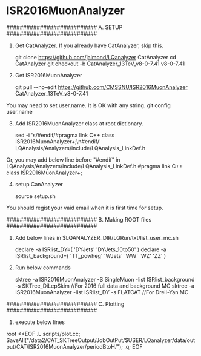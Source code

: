 # ISR2016MuonAnalyzer

###########################
A. SETUP
###########################

1. Get CatAnalyzer. If you already have CatAnalyzer, skip this.

   git clone https://github.com/jalmond/LQanalyzer CatAnalyzer
   cd CatAnalyzer
   git checkout -b CatAnalyzer_13TeV_v8-0-7.41 v8-0-7.41



2. Get ISR2016MuonAnalyzer

   git pull --no-edit https://github.com/CMSSNU/ISR2016MuonAnalyzer CatAnalyzer_13TeV_v8-0-7.41

You may nead to set user.name. It is OK with any string.
    git config user.name <anyname>



3. Add ISR2016MuonAnalyzer class at root dictionary.

   sed -i 's/#endif/#pragma link C++ class ISR2016MuonAnalyzer+;\n#endif/' LQAnalysis/Analyzers/include/LQAnalysis_LinkDef.h

Or, you may add below line before "#endif" in LQAnalysis/Analyzers/include/LQAnalysis_LinkDef.h
    #pragma link C++ class ISR2016MuonAnalyzer+;



4. setup CanAnalyzer

   source setup.sh

You should regist your vaid email when it is first time for setup.


###########################
B. Making ROOT files
###########################

1. Add below lines in $LQANALYZER_DIR/LQRun/txt/list_user_mc.sh

   declare -a ISRlist_DY=( 'DYJets' 'DYJets_10to50' )
   declare -a ISRlist_background=( 'TT_powheg' 'WJets' 'WW' 'WZ' 'ZZ' )



2. Run below commands

   sktree -a ISR2016MuonAnalyzer -S SingleMuon -list ISRlist_background -s SKTree_DiLepSkim //For 2016 full data and background MC
   sktree -a ISR2016MuonAnalyzer -list ISRlist_DY -s FLATCAT //For Drell-Yan MC



###########################
C. Plotting
###########################
1. execute below lines

root <<EOF
.L scripts/plot.cc;
SaveAll("/data2/CAT_SKTreeOutput/JobOutPut/$USER/LQanalyzer/data/output/CAT/ISR2016MuonAnalyzer/periodBtoH/");
.q;
EOF